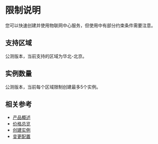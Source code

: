 # 限制说明

您可以快速创建并使用物联网中心服务，但使用中有部分约束条件需要注意。

## 支持区域
公测版本，当前支持的区域为华北-北京。

## 实例数量
公测版本，当前每个区域限制创建最多5个实例。


## 相关参考

- [产品概述](../Introduction/Product-Overview.md)
- [价格总览](../Pricing/Price-Overview.md)
- [创建实例](../Getting-Started/Create-Instance.md)
- [变更配置](../Operation-Guide/Instance-Management/Modify-Instance-Spec.md)
